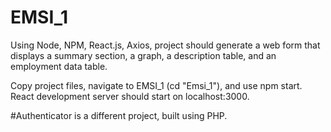 
# EMSI_1

Using Node, NPM, React.js, Axios, project should generate a web form that displays a summary section, a graph, a description table, and an employment data table.

Copy project files, navigate to EMSI_1 (cd "Emsi_1"), and use npm start. React development server should start on localhost:3000. 


#Authenticator is a different project, built using PHP. 

